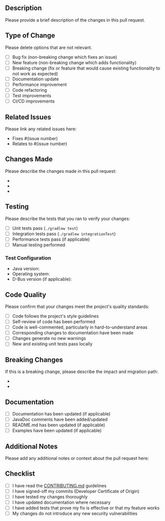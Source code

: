 ## Description

Please provide a brief description of the changes in this pull request.

## Type of Change

Please delete options that are not relevant.

- [ ] Bug fix (non-breaking change which fixes an issue)
- [ ] New feature (non-breaking change which adds functionality)
- [ ] Breaking change (fix or feature that would cause existing functionality to not work as expected)
- [ ] Documentation update
- [ ] Performance improvement
- [ ] Code refactoring
- [ ] Test improvements
- [ ] CI/CD improvements

## Related Issues

Please link any related issues here:

- Fixes #(issue number)
- Relates to #(issue number)

## Changes Made

Please describe the changes made in this pull request:

- 
- 
- 

## Testing

Please describe the tests that you ran to verify your changes:

- [ ] Unit tests pass (`./gradlew test`)
- [ ] Integration tests pass (`./gradlew integrationTest`)
- [ ] Performance tests pass (if applicable)
- [ ] Manual testing performed

### Test Configuration

- Java version:
- Operating system:
- D-Bus version (if applicable):

## Code Quality

Please confirm that your changes meet the project's quality standards:

- [ ] Code follows the project's style guidelines
- [ ] Self-review of code has been performed
- [ ] Code is well-commented, particularly in hard-to-understand areas
- [ ] Corresponding changes to documentation have been made
- [ ] Changes generate no new warnings
- [ ] New and existing unit tests pass locally

## Breaking Changes

If this is a breaking change, please describe the impact and migration path:

- 
- 

## Documentation

- [ ] Documentation has been updated (if applicable)
- [ ] JavaDoc comments have been added/updated
- [ ] README.md has been updated (if applicable)
- [ ] Examples have been updated (if applicable)

## Additional Notes

Please add any additional notes or context about the pull request here:

## Checklist

- [ ] I have read the [CONTRIBUTING.md](CONTRIBUTING.md) guidelines
- [ ] I have signed-off my commits (Developer Certificate of Origin)
- [ ] I have tested my changes thoroughly
- [ ] I have updated documentation where necessary
- [ ] I have added tests that prove my fix is effective or that my feature works
- [ ] My changes do not introduce any new security vulnerabilities